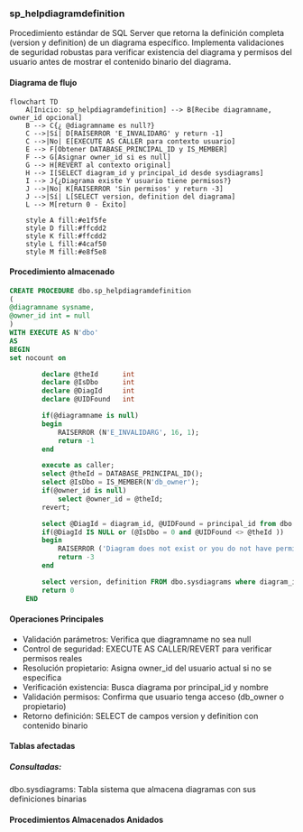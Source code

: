 
### sp_helpdiagramdefinition

Procedimiento estándar de SQL Server que retorna la definición completa (version y definition) de un diagrama específico. Implementa validaciones de seguridad robustas para verificar existencia del diagrama y permisos del usuario antes de mostrar el contenido binario del diagrama.

#### Diagrama de flujo

```mermaid
flowchart TD
    A[Inicio: sp_helpdiagramdefinition] --> B[Recibe diagramname, owner_id opcional]
    B --> C{¿ @diagramname es null?}
    C -->|Sí| D[RAISERROR 'E_INVALIDARG' y return -1]
    C -->|No| E[EXECUTE AS CALLER para contexto usuario]
    E --> F[Obtener DATABASE_PRINCIPAL_ID y IS_MEMBER]
    F --> G[Asignar owner_id si es null]
    G --> H[REVERT al contexto original]
    H --> I[SELECT diagram_id y principal_id desde sysdiagrams]
    I --> J{¿Diagrama existe Y usuario tiene permisos?}
    J -->|No| K[RAISERROR 'Sin permisos' y return -3]
    J -->|Sí| L[SELECT version, definition del diagrama]
    L --> M[return 0 - Éxito]
    
    style A fill:#e1f5fe
    style D fill:#ffcdd2
    style K fill:#ffcdd2
    style L fill:#4caf50
    style M fill:#e8f5e8
```
#### Procedimiento almacenado
```sql
CREATE PROCEDURE dbo.sp_helpdiagramdefinition
(
@diagramname sysname,
@owner_id int = null
)
WITH EXECUTE AS N'dbo'
AS
BEGIN
set nocount on

    	declare @theId 		int
    	declare @IsDbo 		int
    	declare @DiagId		int
    	declare @UIDFound	int

    	if(@diagramname is null)
    	begin
    		RAISERROR (N'E_INVALIDARG', 16, 1);
    		return -1
    	end

    	execute as caller;
    	select @theId = DATABASE_PRINCIPAL_ID();
    	select @IsDbo = IS_MEMBER(N'db_owner');
    	if(@owner_id is null)
    		select @owner_id = @theId;
    	revert;

    	select @DiagId = diagram_id, @UIDFound = principal_id from dbo.sysdiagrams where principal_id = @owner_id and name = @diagramname;
    	if(@DiagId IS NULL or (@IsDbo = 0 and @UIDFound <> @theId ))
    	begin
    		RAISERROR ('Diagram does not exist or you do not have permission.', 16, 1);
    		return -3
    	end

    	select version, definition FROM dbo.sysdiagrams where diagram_id = @DiagId ;
    	return 0
    END

```
#### Operaciones Principales

- Validación parámetros: Verifica que diagramname no sea null
- Control de seguridad: EXECUTE AS CALLER/REVERT para verificar permisos reales
- Resolución propietario: Asigna owner_id del usuario actual si no se especifica
- Verificación existencia: Busca diagrama por principal_id y nombre
- Validación permisos: Confirma que usuario tenga acceso (db_owner o propietario)
- Retorno definición: SELECT de campos version y definition con contenido binario

#### Tablas afectadas

##### Consultadas:

dbo.sysdiagrams: Tabla sistema que almacena diagramas con sus definiciones binarias

#### Procedimientos Almacenados Anidados